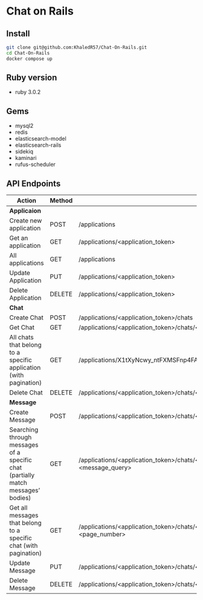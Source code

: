 # Chat on Rails

## Install
```bash
git clone git@github.com:KhaledR57/Chat-On-Rails.git
cd Chat-On-Rails
docker compose up
```

## Ruby version
- ruby 3.0.2

## Gems
- mysql2
- redis
- elasticsearch-model
- elasticsearch-rails
- sidekiq
- kaminari
- rufus-scheduler

## API Endpoints
| Action                                                                           | Method | Path                                                                                        |
|----------------------------------------------------------------------------------|--------|---------------------------------------------------------------------------------------------|
| **Applicaion**                                                                                                                                                                          |
| Create new application                                                           | POST   | /applications                                                                               |
| Get an application                                                               | GET    | /applications/<application_token>                                                           |
| All applications                                                                 | GET    | /applications                                                                               |
| Update Application                                                               | PUT    | /applications/<application_token>                                                           |
| Delete Application                                                               | DELETE | /applications/<application_token>                                                           |
| **Chat**                                                                                                                                                                                |
| Create Chat                                                                      | POST   | /applications/<application_token>/chats                                                     |
| Get Chat                                                                         | GET    | /applications/<application_token>/chats/<chat_number>                                       |
| All chats that belong to a specific application (with pagination)                | GET    | /applications/X1tXyNcwy_ntFXMSFnp4FA/chats?page=<page_number>                               |
| Delete Chat                                                                      | DELETE | /applications/<application_token>/chats/<chat_number>                                       |
| **Message**                                                                                                                                                                             |
| Create Message                                                                   | POST   | /applications/<application_token>/chats/<chat_number>/messages                              |
| Searching through messages of a specific chat (partially match messages’ bodies) | GET    | /applications/<application_token>/chats/<chat_number>/messages/search?query=<message_query> |
| Get all messages that belong to a specific chat (with pagination)                | GET    | /applications/<application_token>/chats/<chat_number>/messages?page=<page_number>           |
| Update Message                                                                   | PUT    | /applications/<application_token>/chats/<chat_number>/messages/<message_number>             |
| Delete Message                                                                   | DELETE | /applications/<application_token>/chats/<chat_number>/messages/<message_number>             |

